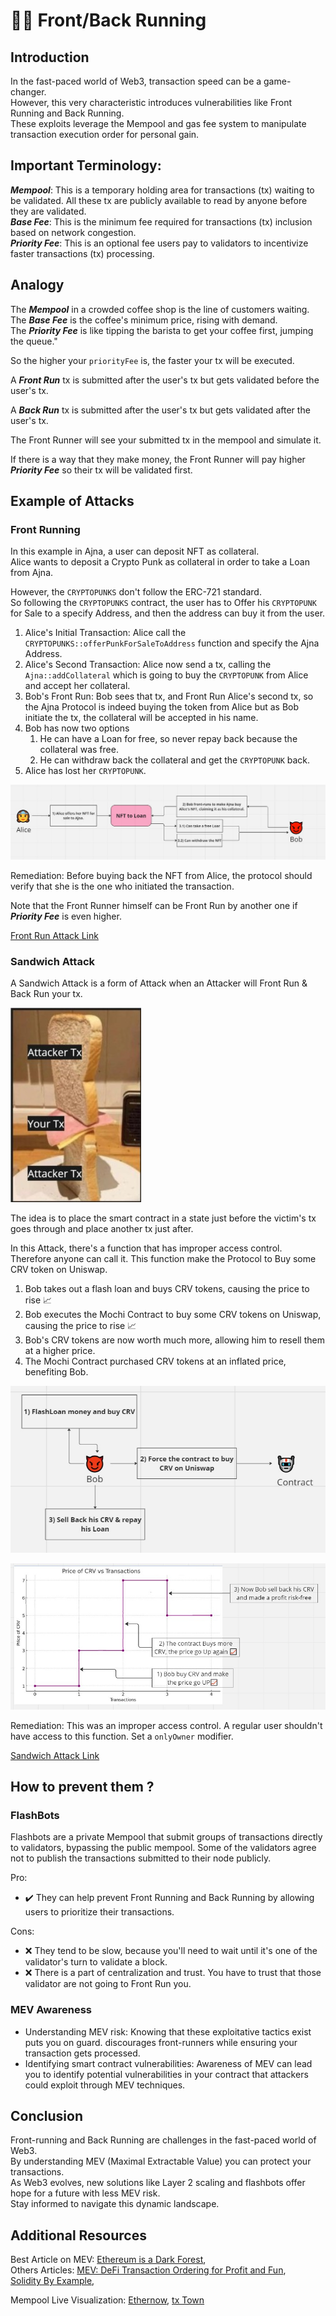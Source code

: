 # 🏃💨️ Front/Back Running


## Introduction

In the fast-paced world of Web3, transaction speed can be a game-changer.<br>
However, this very characteristic introduces vulnerabilities like Front Running and Back Running.<br>
These exploits leverage the Mempool and gas fee system to manipulate transaction execution order for personal gain.

## Important Terminology: 
 ***Mempool***: This is a temporary holding area for transactions (tx) waiting to be validated. All these tx are publicly available to read by anyone before they are validated. <br>
 ***Base Fee***: This is the minimum fee required for transactions (tx) inclusion based on network congestion.<br>
 ***Priority Fee***: This is an optional fee users pay to validators to incentivize faster transactions (tx) processing.<br>

## Analogy
The ***Mempool*** in a crowded coffee shop is the line of customers waiting.<br>
The ***Base Fee*** is the coffee's minimum price, rising with demand.<br>
The ***Priority Fee*** is like tipping the barista to get your coffee first, jumping the queue."


So the higher your `priorityFee` is, the faster your tx will be executed.

A ***Front Run*** tx is submitted after the user's tx but gets validated before the user's tx.

A ***Back Run*** tx is submitted after the user's tx but gets validated after the user's tx.


The Front Runner will see your submitted tx in the mempool and simulate it.<br>

If there is a way that they make money, the Front Runner will pay higher ***Priority Fee*** so their tx will be validated first. 



## Example of Attacks
### Front Running



In this example in Ajna, a user can deposit NFT as collateral.<br>
Alice wants to deposit a Crypto Punk as collateral in order to take a Loan from Ajna.<br>

However, the `CRYPTOPUNKS` don't follow the ERC-721 standard.<br>
So following the `CRYPTOPUNKS` contract, the user has to Offer his `CRYPTOPUNK` for Sale to a specify Address, and then the address can buy it from the user.


1) Alice's Initial Transaction: Alice call the `CRYPTOPUNKS::offerPunkForSaleToAddress` function and specify the Ajna Address.
2) Alice's Second Transaction: Alice now send a tx, calling the `Ajna::addCollateral` which is going to buy the `CRYPTOPUNK` from Alice and accept her collateral.
3) Bob's Front Run: Bob sees that tx, and Front Run Alice's second tx, so the Ajna Protocol is indeed buying the token from Alice but as Bob initiate the tx, the collateral will be accepted in his name.
4) Bob has now two options
   1) He can have a Loan for free, so never repay back because the collateral was free.
   2) He can withdraw back the collateral and get the `CRYPTOPUNK` back. 
5) Alice has lost her `CRYPTOPUNK`.

![bob-alice-front-run](images/alice-bob-front-run.jpg)


Remediation: Before buying back the NFT from Alice, the protocol should verify that she is the one who initiated the transaction.

Note that the Front Runner himself can be Front Run by another one if ***Priority Fee*** is even higher.


[Front Run Attack Link](https://solodit.xyz/issues/h-3-cryptopunks-nfts-may-be-stolen-via-deposit-frontrunning-sherlock-ajna-ajna-git)



### Sandwich Attack

A Sandwich Attack is a form of Attack when an Attacker will Front Run & Back Run your tx.<br>

![sandwich-attack](images/sandwich-attack.jpg)

The idea is to place the smart contract in a state just before the victim's tx goes through and place another tx just after.


In this Attack, there's a function that has  improper access control.<br>
Therefore anyone can call it. 
This function make the Protocol to Buy some CRV token on Uniswap. <br>

1) Bob takes out a flash loan and buys CRV tokens, causing the price to rise 📈
2) Bob executes the Mochi Contract to buy some CRV tokens on Uniswap, causing the price to rise 📈
3) Bob's CRV tokens are now worth much more, allowing him to resell them at a higher price.
4) The Mochi Contract purchased CRV tokens at an inflated price, benefiting Bob.

![sandwich-attack-bob](images/sandwich-attack-bob.jpg)

![sandwich-attack-graph](images/sandwich-attack-graph.jpg)

Remediation: This was an improper access control. A regular user shouldn't have access to this function. Set a `onlyOwner` modifier.
   

[Sandwich Attack Link](https://solodit.xyz/issues/h-09-treasury-is-vulnerable-to-sandwich-attack-code4rena-mochi-mochi-contest-git)


## How to prevent them ? 

### FlashBots

Flashbots are a private Mempool that submit groups of transactions directly to validators, bypassing the public mempool.
Some of the validators agree not to publish the transactions submitted to their node publicly. 

Pro:

* ✔️ They can help prevent Front Running and Back Running by allowing users to prioritize their transactions.

Cons:

* ❌ They tend to be slow, because you'll need to wait until it's one of the validator's turn to validate a block.
* ❌ There is a part of centralization and trust. You have to trust that those validator are not going to Front Run you.



### MEV Awareness

* Understanding MEV risk: Knowing that these exploitative tactics exist puts you on guard.
discourages front-runners while ensuring your transaction gets processed.
* Identifying smart contract vulnerabilities: Awareness of MEV can lead you to identify potential vulnerabilities in your contract that attackers could exploit through MEV techniques.

## Conclusion

Front-running and Back Running are challenges in the fast-paced world of Web3.<br>
By understanding MEV (Maximal Extractable Value) you can protect your transactions.<br>
As Web3 evolves, new solutions like Layer 2 scaling and flashbots offer hope for a future with less MEV risk.<br>
Stay informed to navigate this dynamic landscape.




## Additional Resources

Best Article on MEV: [Ethereum is a Dark Forest](https://www.paradigm.xyz/2020/08/ethereum-is-a-dark-forest), <br>
Others Articles:
[MEV: DeFi Transaction Ordering for Profit and Fun](https://mixbytes.io/blog/mev-defi-transaction-ordering-for-profit-fun),<br>
[Solidity By Example](https://solidity-by-example.org/hacks/front-running/),


Mempool Live Visualization:
[Ethernow](https://www.ethernow.xyz/), 
[tx Town](https://tx.town/v/eth)
